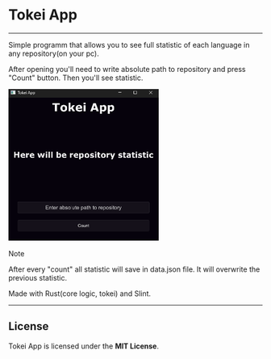 # Tokei App

---

Simple programm that allows you to see full statistic of each language in any repository(on your pc). 

After opening you'll need to write absolute path to repository and press "Count" button. Then you'll see statistic. 

<img src="media/AppWindow.png" height="300">

> [!NOTE]
> After every "count" all statistic will save in data.json file. It will overwrite the previous statistic.

Made with Rust(core logic, tokei) and Slint.

---

## License

Tokei App is licensed under the **MIT License**.
